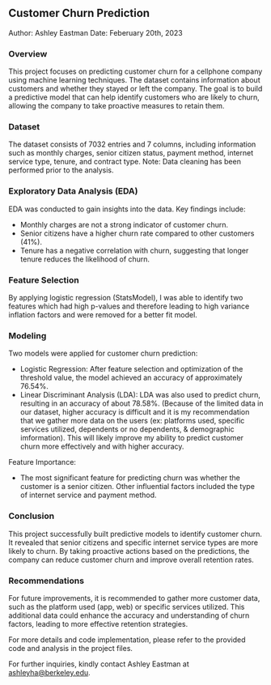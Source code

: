 ## Customer Churn Prediction 
Author: Ashley Eastman
Date: Feberuary 20th, 2023

### Overview
This project focuses on predicting customer churn for a cellphone company using machine learning techniques. The dataset contains information about customers and whether they stayed or left the company. The goal is to build a predictive model that can help identify customers who are likely to churn, allowing the company to take proactive measures to retain them.

### Dataset
The dataset consists of 7032 entries and 7 columns, including information such as monthly charges, senior citizen status, payment method, internet service type, tenure, and contract type. Note: Data cleaning has been performed prior to the analysis.

### Exploratory Data Analysis (EDA)
EDA was conducted to gain insights into the data. Key findings include:

- Monthly charges are not a strong indicator of customer churn.
- Senior citizens have a higher churn rate compared to other customers (41%).
- Tenure has a negative correlation with churn, suggesting that longer tenure reduces the likelihood of churn.

### Feature Selection
By applying logistic regression (StatsModel), I was able to identify two features which had high p-values and therefore leading to high variance inflation factors and were removed for a better fit model. 

### Modeling
Two models were applied for customer churn prediction:

- Logistic Regression: After feature selection and optimization of the threshold value, the model achieved an accuracy of approximately 76.54%.
- Linear Discriminant Analysis (LDA): LDA was also used to predict churn, resulting in an accuracy of about 78.58%. (Because of the limited data in our dataset, higher accuracy is difficult and it is my recommendation that we gather more data on the users (ex: platforms used, specific services utilized, dependents or no dependents, & demographic imformation). This will likely improve my ability to predict customer churn more effectively and with higher accuracy. 
  
Feature Importance:
- The most significant feature for predicting churn was whether the customer is a senior citizen. Other influential factors included the type of internet service and payment method.

### Conclusion
This project successfully built predictive models to identify customer churn. It revealed that senior citizens and specific internet service types are more likely to churn. By taking proactive actions based on the predictions, the company can reduce customer churn and improve overall retention rates.

### Recommendations
For future improvements, it is recommended to gather more customer data, such as the platform used (app, web) or specific services utilized. This additional data could enhance the accuracy and understanding of churn factors, leading to more effective retention strategies.

For more details and code implementation, please refer to the provided code and analysis in the project files.

For further inquiries, kindly contact Ashley Eastman at ashleyha@berkeley.edu.
